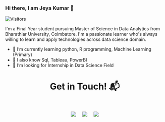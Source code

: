 ### Hi there, I am Jeya Kumar 👋

<p align="left"> 
<img src="https://komarev.com/ghpvc/?username=Jeyakumar-R&color=brightgreen" alt="Visitors" />
 </p>

I'm a Final Year student pursuing Master of Science in Data Analytics from Bharathiar University, Coimbatore. I'm a passionate learner who's always willing to learn and apply technologies across data science domain.  

- 🌱 I’m currently learning python, R programming, Machine Learning (Primary)
- 👯 I also know Sql, Tableau, PowerBI
- 🤔 I’m looking for Internship in Data Science Field

<h1 align="center">Get in Touch! 📬</h1>
<Br>
<p align="center">
<a href="https://www.linkedin.com/in/jeya-kumar-r" target="blank"><img align="center" src="https://img.shields.io/badge/JeyaKumar_R-0077B5?style=for-the-badge&logo=linkedin&logoColor=white" /></a> &nbsp;&nbsp;&nbsp;  <a href="mailto:jeyakumar98raj@gmail.com" target="blank"><img align="center" src="https://img.shields.io/badge/jeyakumar98raj@gmail.com-D14836?style=for-the-badge&logo=gmail&logoColor=white" /></a>    &nbsp;&nbsp;&nbsp;       <a href="https://www.github.com/Jeyakumar-R" target="blank"><img align="center" src="https://img.shields.io/badge/JeyaKumar_R-100000?style=for-the-badge&logo=github&logoColor=white" /></a>
</p>
